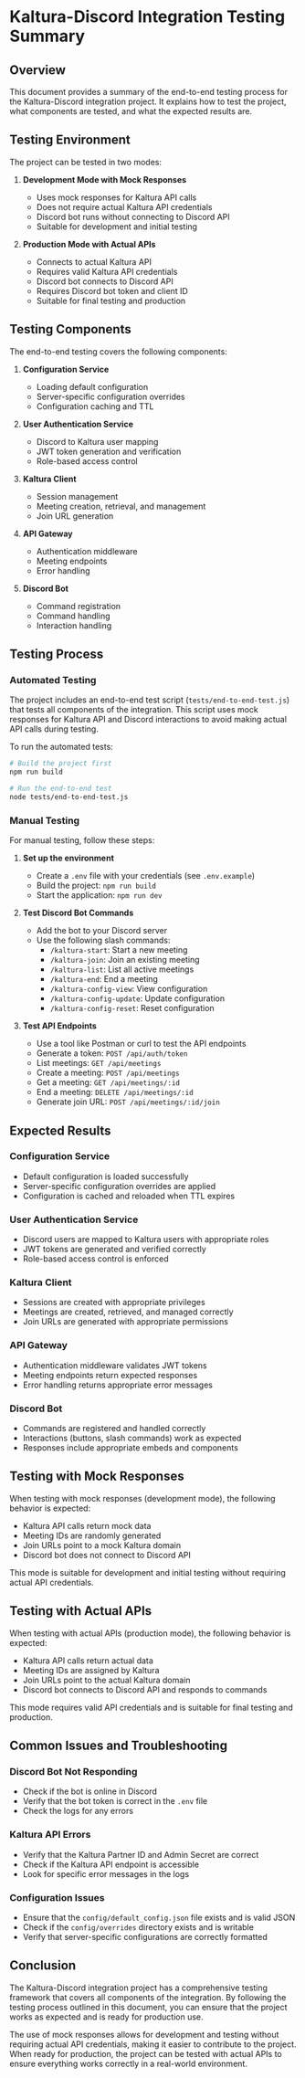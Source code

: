 # Kaltura-Discord Integration Testing Summary

## Overview

This document provides a summary of the end-to-end testing process for the Kaltura-Discord integration project. It explains how to test the project, what components are tested, and what the expected results are.

## Testing Environment

The project can be tested in two modes:

1. **Development Mode with Mock Responses**
   - Uses mock responses for Kaltura API calls
   - Does not require actual Kaltura API credentials
   - Discord bot runs without connecting to Discord API
   - Suitable for development and initial testing

2. **Production Mode with Actual APIs**
   - Connects to actual Kaltura API
   - Requires valid Kaltura API credentials
   - Discord bot connects to Discord API
   - Requires Discord bot token and client ID
   - Suitable for final testing and production

## Testing Components

The end-to-end testing covers the following components:

1. **Configuration Service**
   - Loading default configuration
   - Server-specific configuration overrides
   - Configuration caching and TTL

2. **User Authentication Service**
   - Discord to Kaltura user mapping
   - JWT token generation and verification
   - Role-based access control

3. **Kaltura Client**
   - Session management
   - Meeting creation, retrieval, and management
   - Join URL generation

4. **API Gateway**
   - Authentication middleware
   - Meeting endpoints
   - Error handling

5. **Discord Bot**
   - Command registration
   - Command handling
   - Interaction handling

## Testing Process

### Automated Testing

The project includes an end-to-end test script (`tests/end-to-end-test.js`) that tests all components of the integration. This script uses mock responses for Kaltura API and Discord interactions to avoid making actual API calls during testing.

To run the automated tests:

```bash
# Build the project first
npm run build

# Run the end-to-end test
node tests/end-to-end-test.js
```

### Manual Testing

For manual testing, follow these steps:

1. **Set up the environment**
   - Create a `.env` file with your credentials (see `.env.example`)
   - Build the project: `npm run build`
   - Start the application: `npm run dev`

2. **Test Discord Bot Commands**
   - Add the bot to your Discord server
   - Use the following slash commands:
     - `/kaltura-start`: Start a new meeting
     - `/kaltura-join`: Join an existing meeting
     - `/kaltura-list`: List all active meetings
     - `/kaltura-end`: End a meeting
     - `/kaltura-config-view`: View configuration
     - `/kaltura-config-update`: Update configuration
     - `/kaltura-config-reset`: Reset configuration

3. **Test API Endpoints**
   - Use a tool like Postman or curl to test the API endpoints
   - Generate a token: `POST /api/auth/token`
   - List meetings: `GET /api/meetings`
   - Create a meeting: `POST /api/meetings`
   - Get a meeting: `GET /api/meetings/:id`
   - End a meeting: `DELETE /api/meetings/:id`
   - Generate join URL: `POST /api/meetings/:id/join`

## Expected Results

### Configuration Service

- Default configuration is loaded successfully
- Server-specific configuration overrides are applied
- Configuration is cached and reloaded when TTL expires

### User Authentication Service

- Discord users are mapped to Kaltura users with appropriate roles
- JWT tokens are generated and verified correctly
- Role-based access control is enforced

### Kaltura Client

- Sessions are created with appropriate privileges
- Meetings are created, retrieved, and managed correctly
- Join URLs are generated with appropriate permissions

### API Gateway

- Authentication middleware validates JWT tokens
- Meeting endpoints return expected responses
- Error handling returns appropriate error messages

### Discord Bot

- Commands are registered and handled correctly
- Interactions (buttons, slash commands) work as expected
- Responses include appropriate embeds and components

## Testing with Mock Responses

When testing with mock responses (development mode), the following behavior is expected:

- Kaltura API calls return mock data
- Meeting IDs are randomly generated
- Join URLs point to a mock Kaltura domain
- Discord bot does not connect to Discord API

This mode is suitable for development and initial testing without requiring actual API credentials.

## Testing with Actual APIs

When testing with actual APIs (production mode), the following behavior is expected:

- Kaltura API calls return actual data
- Meeting IDs are assigned by Kaltura
- Join URLs point to the actual Kaltura domain
- Discord bot connects to Discord API and responds to commands

This mode requires valid API credentials and is suitable for final testing and production.

## Common Issues and Troubleshooting

### Discord Bot Not Responding

- Check if the bot is online in Discord
- Verify that the bot token is correct in the `.env` file
- Check the logs for any errors

### Kaltura API Errors

- Verify that the Kaltura Partner ID and Admin Secret are correct
- Check if the Kaltura API endpoint is accessible
- Look for specific error messages in the logs

### Configuration Issues

- Ensure that the `config/default_config.json` file exists and is valid JSON
- Check if the `config/overrides` directory exists and is writable
- Verify that server-specific configurations are correctly formatted

## Conclusion

The Kaltura-Discord integration project has a comprehensive testing framework that covers all components of the integration. By following the testing process outlined in this document, you can ensure that the project works as expected and is ready for production use.

The use of mock responses allows for development and testing without requiring actual API credentials, making it easier to contribute to the project. When ready for production, the project can be tested with actual APIs to ensure everything works correctly in a real-world environment.